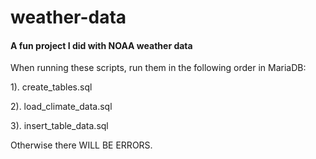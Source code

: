 <h1>weather-data</h1>

#### A fun project I did with NOAA weather data

When running these scripts, run them in the following order in MariaDB:


1). create_tables.sql  

2). load_climate_data.sql

3). insert_table_data.sql


Otherwise there WILL BE ERRORS.


